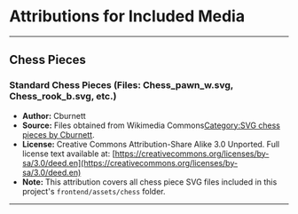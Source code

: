 # Attributions for Included Media

---

## Chess Pieces

### Standard Chess Pieces (Files: Chess_pawn_w.svg, Chess_rook_b.svg, etc.)
* **Author:** Cburnett
* **Source:** Files obtained from Wikimedia Commons[Category:SVG chess pieces by Cburnett](https://commons.wikimedia.org/wiki/Category:SVG_chess_pieces_by_Cburnett).
* **License:** Creative Commons Attribution-Share Alike 3.0 Unported. Full license text available at: [https://creativecommons.org/licenses/by-sa/3.0/deed.en](https://creativecommons.org/licenses/by-sa/3.0/deed.en)
* **Note:** This attribution covers all chess piece SVG files included in this project's `frontend/assets/chess` folder.

---

